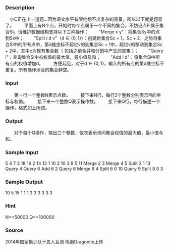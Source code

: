 
### Description
　小C正在出一道题...因为语文水平有限他想不出复杂的背景，所以以下就是题意了。
　　平面上有N个点，开始时每个点属于一个不同的集合。不妨设点Pi属于集合Si。请维护数据结构支持以下三种操作：
　　"Merge x y"：将集合Sy中的点到Sx中；
　　"Split i d v"（d ∈ {0, 1}）：创建新集合Sc + 1，Sc + 2，之后将集合Si中的所有点中，第d维坐标不超过v的到集合Sc + 1中，超过v的移动到集合Sc + 2中，其中c为现有集合数（ 包括之前合并和分割中产生的空集 ）；
　　"Query i"：查询集合Si中点权值的最大值，最小值及和；
　　"Add i d"：将集合Si中所有点的权值增加d。
　　方便起见，对于d ∈ {0, 1}，输入的所有点的第d维坐标不重复。所有操作涉及的集合非空。

### Input

　　第一行一个整数N表示点数。
　　接下来N行，每行3个整数分别表示Pi的坐标与权值。
　　接下来一个整数Q表示操作数。
　　接下来Q行，每行描述一个操作，格式如上所述。

### Output
　　对于每个Q操作，输出三个整数，依次表示询问集合权值的最大值，最小值与和。
### Sample Input
5
4 7 3
18 16 2
14 13 1
10 2 10
3 8 5
11
Merge 2 3
Merge 4 5
Split 2 1 13
Query 4
Query 6
Add 6 2
Query 6
Merge 6 4
Split 6 0 10
Query 9
Split 8 0 3

### Sample Output
10 5 15
1 1 1
3 3 3
3 3 3
### Hint
N<=50000
Q<=100000
### Source
2014年国家集训队十五人互测 鸣谢Dragonite上传